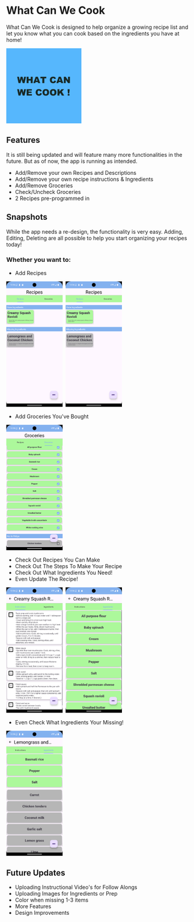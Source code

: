 # What Can We Cook
What Can We Cook is designed to help organize a growing recipe list and let you know what you can cook based on the ingredients you have at home!

<img src="./screenshots/whatcanwecookpicture.png" style="width: 200px"/>

## Features
It is still being updated and will feature many more functionalities in the future. But as of now, the app is running as intended.
- Add/Remove your own Recipes and Descriptions
- Add/Remove your own recipe instructions & Ingredients
- Add/Remove Groceries
- Check/Uncheck Groceries
- 2 Recipes pre-programmed in

 ## Snapshots
 While the app needs a re-design, the functionality is very easy. Adding, Editing, Deleting are all possible to help you start organizing your recipes today!

 ### Whether you want to: 
 - Add Recipes

 <img src="./screenshots/Screenshot_Phone_1.png" style="width: 150px"/>&nbsp;&nbsp;<img src="./screenshots/Screenshot_Phone_1.png" style="width: 150px"/>

- Add Groceries You've Bought

 <img src="./screenshots/Screenshot_Phone_3.png" style="width: 150px"/>


- Check Out Recipes You Can Make
- Check Out The Steps To Make Your Recipe
- Check Out What Ingredients You Need!
- Even Update The Recipe!

<img src="./screenshots/Screenshot_Phone_4.png" style="width: 150px"/>&nbsp;&nbsp;<img src="./screenshots/Screenshot_Phone_5.png" style="width: 150px"/>

- Even Check What Ingredients Your Missing!

<img src="./screenshots/Screenshot_Phone_6.png" style="width: 150px"/>


## Future Updates
- Uploading Instructional Video's for Follow Alongs
- Uploading Images for Ingredients or Prep
- Color when missing 1-3 items
- More Features
- Design Improvements


